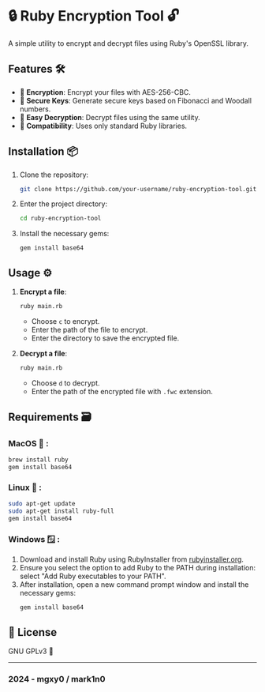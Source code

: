 
# 🔒 Ruby Encryption Tool 🔓

A simple utility to encrypt and decrypt files using Ruby's OpenSSL library.

## Features 🛠️

- 📂 **Encryption**: Encrypt your files with AES-256-CBC.
- 🔑 **Secure Keys**: Generate secure keys based on Fibonacci and Woodall numbers.
- 🔄 **Easy Decryption**: Decrypt files using the same utility.
- 🚀 **Compatibility**: Uses only standard Ruby libraries.

## Installation 📦

1. Clone the repository:
   ```sh
   git clone https://github.com/your-username/ruby-encryption-tool.git
   ```
2. Enter the project directory:
   ```sh
   cd ruby-encryption-tool
   ```
3. Install the necessary gems:
   ```sh
   gem install base64
   ```

## Usage ⚙️

1. **Encrypt a file**:
   ```sh
   ruby main.rb
   ```
   - Choose `c` to encrypt.
   - Enter the path of the file to encrypt.
   - Enter the directory to save the encrypted file.

2. **Decrypt a file**:
   ```sh
   ruby main.rb
   ```
   - Choose `d` to decrypt.
   - Enter the path of the encrypted file with `.fwc` extension.

## Requirements 🗃️

### MacOS  :

```sh
brew install ruby 
gem install base64
```

### Linux 🐧 :

```sh
sudo apt-get update
sudo apt-get install ruby-full
gem install base64
```

### Windows 🪟 :

1. Download and install Ruby using RubyInstaller from [rubyinstaller.org](https://rubyinstaller.org/).
2. Ensure you select the option to add Ruby to the PATH during installation: select "Add Ruby executables to your PATH".
3. After installation, open a new command prompt window and install the necessary gems:
   ```sh
   gem install base64
   ```

## 📜 License

GNU GPLv3 🐃

-----------------------------------------------------------------------------------------------------------------------------------------------------------------------------------------------------------------------------------------------------------------------------------------------------------------------------------------

### 2024 - mgxy0 / mark1n0
